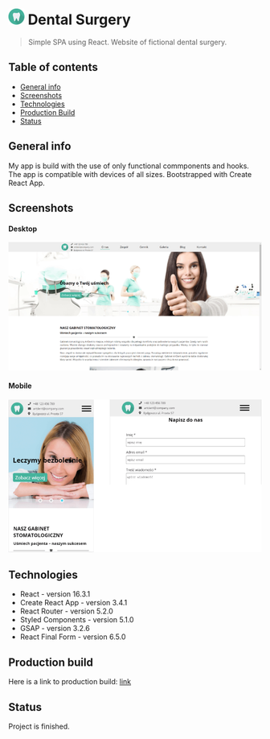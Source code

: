 # ![](./src/images/logoSmall.png) Dental Surgery
> Simple SPA using React.
> Website of fictional dental surgery.

## Table of contents
* [General info](#general-info)
* [Screenshots](#screenshots)
* [Technologies](#technologies)
* [Production Build](#production-build)
* [Status](#status)

## General info
My app is build with the use of only functional commponents and hooks. The app is compatible with devices of all sizes. Bootstrapped with Create React App.

## Screenshots
#### Desktop
![Desktop](./src/images/desktopScreen.png)
#### Mobile
![Mobile1](./src/images/mobileScreen.png)

## Technologies
* React - version 16.3.1
* Create React App - version 3.4.1
* React Router - version 5.2.0
* Styled Components - version 5.1.0
* GSAP - version 3.2.6
* React Final Form - version 6.5.0

## Production build
Here is a link to production build: [link](https://roman1417.github.io/dental-surgery/)

## Status
Project is finished.